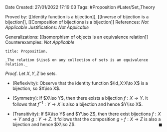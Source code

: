 <div class="topSpace"></div>

Date Created: 27/01/2022 17:19:03
Tags: #Proposition #Later/Set_Theory

Proved by: [[Identity function is a bijection]], [[Inverse of bijection is a bijection]], [[Composition of bijections is a bijection]]
References: _Not Applicable_
Justifications: _Not Applicable_

Generalizations: [[Isomorphism of objects is an equivalence relation]]
Counterexamples: _Not Applicable_

``` ad-Proposition
title: Proposition.

_The relation $\iso$ on any collection of sets is an equivalence relation._

```

_Proof_. Let $X,Y,Z$ be sets.
* (Reflexivity): Observe that the identity function $\id_X:X\to X$ is a bijection, so $X\iso X$.

* (Symmetry): If $X\iso Y$, then there exists a bijection $f:X\to Y$. It follows that $f^{-1}:Y\to X$ is also a bijection and hence $Y\iso X$.
* (Transitivity): If $X\iso Y$ and $Y\iso Z$, then there exist bijections $f:X\to Y$ and $g:Y\to Z$. It follows that the composition $g\circ f:X\to Z$ is also a bijection and hence $X\iso Z$.<span style="float:right;">$\blacksquare$</span>
